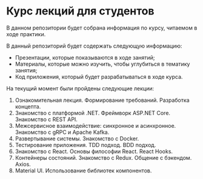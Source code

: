 # Курс лекций для студентов

В данном репозитории будет собрана информация по курсу, читаемом в ходе практики.

В данный репозиторий будет содержать следующую информацию:

- Презентации, которые показываются в ходе занятий;
- Материалы, которые можно изучить, чтобы углубиться в тематику занятия;
- Код приложения, который будет разрабатываться в ходе курса.

На текущий момент были пройдены следующие лекции:
1. Ознакомительная лекция. Формирование требований. Разработка концепта.
2. Знакомство с платформой .NET. Фреймворк ASP.NET Core. Знакомство с REST API.
3. Межсервисное взаимодействие: синхронное и асинхронное. Знакомство с gRPC и Apache Kafka.
4. Развертывание системы. Знакомство с Docker.
5. Тестирование приложения. TDD подход. BDD подход.
6. Знакомство с React. Основы философии React. React Hooks.
7. Контейнеры состояний. Знакомство с Redux. Общение с бэкендом. Axios.
8. Material UI. Использование библиотек компонентов.
